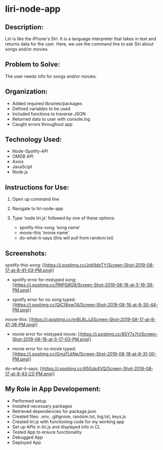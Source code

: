 # liri-node-app

## Description: 
Liri is like the iPhone's Siri. It is a language interpreter that takes in text and returns data for the user. Here, we use the command line to ask Siri about songs and/or movies.

## Problem to Solve: 
The user needs info for songs and/or movies.

## Organization: 
* Added required libraries/packages
* Defined variables to be used
* Included functions to traverse JSON
* Returned data to user with console.log
* Caught errors throughout app

## Technology Used:
* Node-Spotify-API
* OMDB API
* Axios
* JavaScipt
* Node.js

## Instructions for Use:
1. Open up command line
2. Navigate to liri-node-app
3. Type 'node liri.js' followed by one of these options:
    
    * spotify-this-song 'song name'
    * movie-this 'movie name'
    * do-what-it-says (this will pull from random.txt)

## Screenshots:
spotify-this-song: [(https://i.postimg.cc/Jnb9dzTY/Screen-Shot-2019-08-17-at-8-41-03-PM.png)]

* spotify error for mistyped song: [(https://i.postimg.cc/fRtPQ9G9/Screen-Shot-2019-08-18-at-5-16-39-PM.png)]

* spotify error for no song typed: [(https://i.postimg.cc/QtCWxw74/Screen-Shot-2019-08-18-at-8-30-44-PM.png)]

movie-this: [(https://i.postimg.cc/nrBL8LJJ/Screen-Shot-2019-08-17-at-8-41-38-PM.png)]

* movie error for mistyped movie: [(https://i.postimg.cc/65Y7x7rt/Screen-Shot-2019-08-18-at-5-17-03-PM.png)]

* movie error for no movie typed: [(https://i.postimg.cc/GmzFLkNp/Screen-Shot-2019-08-18-at-8-31-00-PM.png)]

do-what-it-says: [(https://i.postimg.cc/65Gds4VQ/Screen-Shot-2019-08-17-at-8-43-23-PM.png)]

## My Role in App Developement: 
* Performed setup
* Installed necessary packages
* Retrieved dependencies for package.json
* Created files: .env, .gitignore, random.txt, log.txt, keys.js
* Created liri.js with functioning code for my working app
* Set up APIs in liri.js and displayed info in CL 
* Tested App to ensure functionality 
* Debugged App
* Deployed App

